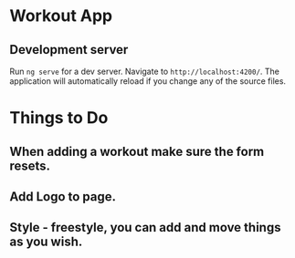 # Workout App

## Development server

Run `ng serve` for a dev server. Navigate to `http://localhost:4200/`. The application will automatically reload if you change any of the source files.

# Things to Do 
## When adding a workout make sure the form resets. 
## Add Logo to page.
## Style - freestyle, you can add and move things as you wish. 
